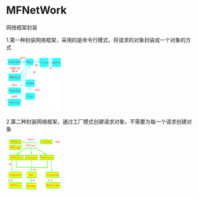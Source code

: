 # MFNetWork
网络框架封装

1.第一种封装网络框架，采用的是命令行模式，将请求的对象封装成一个对象的方式

<img src="https://github.com/mafeng-Bryant/MFNetWork/blob/master/network-1.png" width="150" height="150" alt="图片加载失败时，显示这段字"/>

2.第二种封装网络框架，通过工厂模式创建请求对象，不需要为每一个请求创建对象

<img src="https://github.com/mafeng-Bryant/MFNetWork/blob/master/network-2.png" width="150" height="150" alt="图片加载失败时，显示这段字"/>
